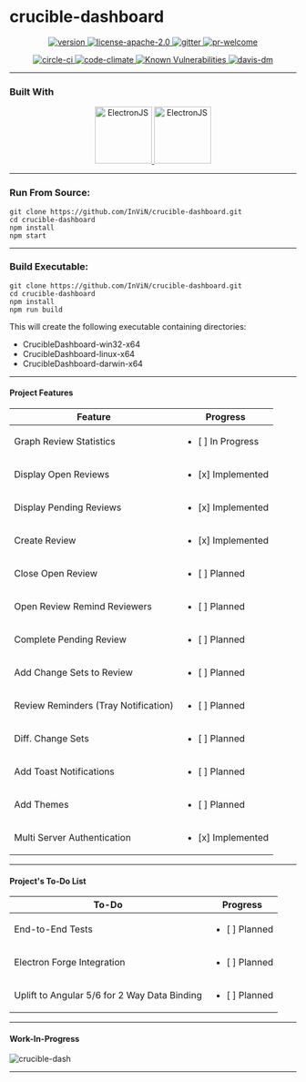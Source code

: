 # crucible-dashboard

<p align="center">
 <a href="https://raw.githubusercontent.com/InViN/crucible-dashboard/master/package.json">
  <img src="https://badge.fury.io/gh/InViN%2Fcrucible-dashboard.svg" alt="version" />
 </a>
 <a href="https://opensource.org/licenses/Apache-2.0">
  <img src="https://img.shields.io/badge/License-Apache%202.0-blue.svg" alt="license-apache-2.0" />
 </a>
 <a href="https://gitter.im/crucible-dashboard">
  <img src="https://badges.gitter.im/Join%20Chat.svg" alt="gitter" />
 </a>
 <a href="https://github.com/InViN/crucible-dashboard/pulls">
  <img src="https://img.shields.io/badge/PRs-welcome-brightgreen.svg" alt="pr-welcome" />
 </a>
</p>
<p align="center">
 <a href="https://circleci.com/gh/InViN/crucible-dashboard">
  <img src="https://circleci.com/gh/InViN/crucible-dashboard.svg?style=shield" alt="circle-ci" />
 </a>
 <a href="https://codeclimate.com/github/InViN/crucible-dashboard/maintainability">
  <img src="https://api.codeclimate.com/v1/badges/a0494913c00643a957e4/maintainability" alt="code-climate"/>
 </a>
 <a href="https://snyk.io/test/github/InViN/crucible-dashboard">
  <img src="https://snyk.io/test/github/InViN/crucible-dashboard/badge.svg" alt="Known Vulnerabilities" data-canonical-src="https://snyk.io/test/github/InViN/crucible-dashboard" style="max-width:100%;" />
 </a>
 <a href="https://david-dm.org/InViN/crucible-dashboard">
  <img src="https://david-dm.org/InViN/crucible-dashboard.svg" alt="davis-dm" />
 </a>
</p>

---

### Built With

<p align="center">
 <a href="https://electronjs.org/">
  <img src="https://raw.githubusercontent.com/InViN/crucible-dashboard/master/resources/logo/electron-logo.svg?sanitize=true" alt="ElectronJS" height="100" width="100" />
 </a>
 <a href="https://getbootstrap.com/">
  <img src="https://raw.githubusercontent.com/InViN/crucible-dashboard/master/resources/logo/bootstrap-logo.svg?sanitize=true" alt="ElectronJS" height="100" width="100" />
 </a>
</p>

---

### Run From Source:
```
git clone https://github.com/InViN/crucible-dashboard.git
cd crucible-dashboard
npm install
npm start
```

---

### Build Executable:
```
git clone https://github.com/InViN/crucible-dashboard.git
cd crucible-dashboard
npm install
npm run build
```
This will create the following executable containing directories:
 - CrucibleDashboard-win32-x64
 - CrucibleDashboard-linux-x64
 - CrucibleDashboard-darwin-x64

---

#### Project Features

| Feature                              | Progress                     |
| ------------------------------------ | ---------------------------- |
| Graph Review Statistics              | <ul><li>[ ] In Progress</li> |
| Display Open Reviews                 | <ul><li>[x] Implemented</li> |
| Display Pending Reviews              | <ul><li>[x] Implemented</li> |
| Create Review                        | <ul><li>[x] Implemented</li> |
| Close Open Review                    | <ul><li>[ ] Planned</li>     |
| Open Review Remind Reviewers         | <ul><li>[ ] Planned</li>     |
| Complete Pending Review              | <ul><li>[ ] Planned</li>     |
| Add Change Sets to Review            | <ul><li>[ ] Planned</li>     |
| Review Reminders (Tray Notification) | <ul><li>[ ] Planned</li>     |
| Diff. Change Sets                    | <ul><li>[ ] Planned</li>     |
| Add Toast Notifications              | <ul><li>[ ] Planned</li>     |
| Add Themes                           | <ul><li>[ ] Planned</li>     |
| Multi Server Authentication          | <ul><li>[x] Implemented</li> |

---

#### Project's To-Do List

| To-Do                                        | Progress                     |
| -------------------------------------------- | ---------------------------- |
| End-to-End Tests                             | <ul><li>[ ] Planned</li>     |
| Electron Forge Integration                   | <ul><li>[ ] Planned</li>     |
| Uplift to Angular 5/6 for 2 Way Data Binding | <ul><li>[ ] Planned</li>     |

---

#### Work-In-Progress
![crucible-dash](https://i.imgur.com/exBc6QZ.gif)

---

